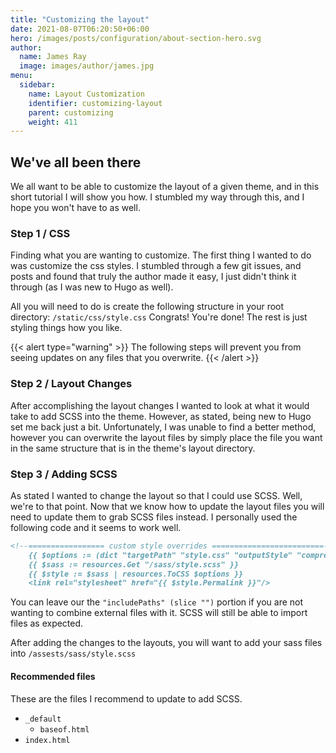 ```yaml
---
title: "Customizing the layout"
date: 2021-08-07T06:20:50+06:00
hero: /images/posts/configuration/about-section-hero.svg
author:
  name: James Ray
  image: images/author/james.jpg
menu:
  sidebar:
    name: Layout Customization
    identifier: customizing-layout
    parent: customizing
    weight: 411
---
```


## We've all been there
We all want to be able to customize the layout of a given theme, and in this short tutorial I will show you how. I stumbled my way through this, and I hope you won't have to as well.

### Step 1 / CSS
Finding what you are wanting to customize. The first thing I wanted to do was customize the css styles. I stumbled through a few git issues, and posts and found that truly the author made it easy, I just didn't think it through (as I was new to Hugo as well).

All you will need to do is create the following structure in your root directory: `/static/css/style.css` Congrats! You're done! The rest is just styling things how you like.

{{< alert type="warning" >}}
The following steps will prevent you from seeing updates on any files that you overwrite.
{{< /alert >}}

### Step 2 / Layout Changes
After accomplishing the layout changes I wanted to look at what it would take to add SCSS into the theme. However, as stated, being new to Hugo set me back just a bit. Unfortunately, I was unable to find a better method, however you can overwrite the layout files by simply place the file you want in the same structure that is in the theme's layout directory.

### Step 3 / Adding SCSS
As stated I wanted to change the layout so that I could use SCSS. Well, we're to that point. Now that we know how to update the layout files you will need to update them to grab SCSS files instead. I personally used the following code and it seems to work well.
```markdown
<!--================= custom style overrides =========================-->
    {{ $options := (dict "targetPath" "style.css" "outputStyle" "compressed" "enableSourceMap" true "includePaths" (slice "")) }}
    {{ $sass := resources.Get "/sass/style.scss" }}
    {{ $style := $sass | resources.ToCSS $options }}
    <link rel="stylesheet" href="{{ $style.Permalink }}"/>
```
You can leave our the `"includePaths" (slice "")` portion if you are not wanting to combine external files with it. SCSS will still be able to import files as expected.

After adding the changes to the layouts, you will want to add your sass files into `/assests/sass/style.scss`

#### Recommended files
These are the files I recommend to update to add SCSS.
- `_default`
  - `baseof.html`
- `index.html`
